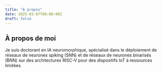 ```yaml
---
title: "À propos"
date: 2025-03-07T00:00:00Z
draft: false
---
```


## À propos de moi
Je suis doctorant en IA neuromorphique, spécialisé dans le déploiement de réseaux de neurones spiking (SNN) et de réseaux de neurones binarisés (BNN) sur des architectures RISC-V pour des dispositifs IoT à ressources limitées.

